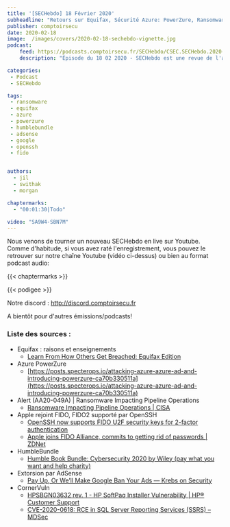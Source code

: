 ```yaml
---
title: '[SECHebdo] 18 Février 2020'
subheadline: "Retours sur Equifax, Sécurité Azure: PowerZure, Ransomware sur pipeline, OpenSSH & FIDO, HumbleBundle, Adsense, CornerVuln, etc."
publisher: comptoirsecu
date: 2020-02-18
image:  /images/covers/2020-02-18-sechebdo-vignette.jpg
podcast:
    feed: https://podcasts.comptoirsecu.fr/SECHebdo/CSEC.SECHebdo.2020-02-18.m4a
    description: "Épisode du 18 02 2020 - SECHebdo est une revue de l'actualité cybersécurité réalisée en live sur Youtube, généralement le mardi soir."

categories:
 - Podcast
 - SECHebdo

tags:
 - ransomware
 - equifax
 - azure
 - powerzure
 - humblebundle
 - adsense
 - google
 - openssh
 - fido


authors:
  - jil
  - swithak
  - morgan

chaptermarks:
  - "00:01:30|Todo"

video: "SA9W4-SBN7M"
---
```


Nous venons de tourner un nouveau SECHebdo en live sur Youtube. Comme d'habitude, si vous avez raté l'enregistrement, vous pouvez le retrouver sur notre chaîne Youtube (vidéo ci-dessus) ou bien au format podcast audio:

{{< chaptermarks >}}

{{< podigee >}}

Notre discord : <http://discord.comptoirsecu.fr>

A bientôt pour d'autres émissions/podcasts!

### Liste des sources :

*  Equifax : raisons et enseignements
	* [Learn From How Others Get Breached: Equifax Edition](https://www.bankinfosecurity.com/blogs/learn-from-how-others-get-breached-equifax-edition-p-2870)
*  Azure PowerZure
	* [https://posts.specterops.io/attacking-azure-azure-ad-and-introducing-powerzure-ca70b330511a](https://posts.specterops.io/attacking-azure-azure-ad-and-introducing-powerzure-ca70b330511a)
*  Alert (AA20-049A) | Ransomware Impacting Pipeline Operations
	* [Ransomware Impacting Pipeline Operations   | CISA](https://www.us-cert.gov/ncas/alerts/aa20-049a)
*  Apple rejoint FIDO, FIDO2 supporté par OpenSSH
	* [OpenSSH now supports FIDO U2F security keys for 2-factor authentication](https://thehackernews.com/2020/02/openssh-fido-security-keys.html)
	* [Apple joins FIDO Alliance, commits to getting rid of passwords | ZDNet](https://www.zdnet.com/google-amp/article/apple-joins-fido-alliance-commits-to-getting-rid-of-passwords/)
*  HumbleBundle
	* [Humble Book Bundle: Cybersecurity 2020 by Wiley (pay what you want and help charity)](https://www.humblebundle.com/books/cybersecurity-2020-wiley-books?partner=cyb3rops&charity=2330496)
*  Extorsion par AdSense
	* [Pay Up, Or We’ll Make Google Ban Your Ads —  Krebs on Security](https://krebsonsecurity.com/2020/02/pay-up-or-well-make-google-ban-your-ads/)
* CornerVuln
	* [HPSBGN03632 rev. 1 - HP SoftPaq Installer Vulnerability | HP® Customer Support](https://support.hp.com/us-en/document/c06541912)
	* [CVE-2020-0618: RCE in SQL Server Reporting Services (SSRS) – MDSec](https://www.mdsec.co.uk/2020/02/cve-2020-0618-rce-in-sql-server-reporting-services-ssrs/)
